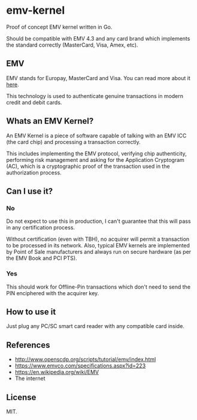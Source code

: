 # emv-kernel

Proof of concept EMV kernel written in Go.

Should be compatible with EMV 4.3 and any card brand which implements the standard correctly (MasterCard, Visa, Amex, etc).

## EMV

EMV stands for Europay, MasterCard and Visa. You can read more about it [here](https://en.wikipedia.org/wiki/EMV#Versions).

This technology is used to authenticate genuine transactions in modern credit and debit cards.

## Whats an EMV Kernel?

An EMV Kernel is a piece of software capable of talking with an EMV ICC (the card chip) and processing a transaction correctly.

This includes implementing the EMV protocol, verifying chip authenticity, performing risk management and asking for the Application Cryptogram (AC), which is a cryptographic proof of the transaction used in the authorization process.

## Can I use it?

### No
Do not expect to use this in production, I can't guarantee that this will pass in any certification process.

Without certification (even with TBH), no acquirer will permit a transaction to be processed in its network. Also, typical EMV kernels are implemented by Point of Sale manufacturers and always run on secure hardware (as per the EMV Book and PCI PTS).

### Yes
This should work for Offline-Pin transactions which don't need to send the PIN enciphered with the acquirer key.

## How to use it

Just plug any PC/SC smart card reader with any compatible card inside.

## References

* http://www.openscdp.org/scripts/tutorial/emv/index.html
* https://www.emvco.com/specifications.aspx?id=223
* https://en.wikipedia.org/wiki/EMV
* The internet

## License

MIT.

